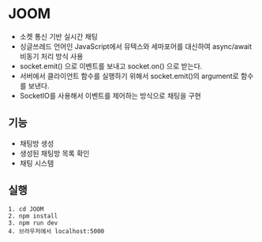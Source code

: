 # JOOM

- 소켓 통신 기반 실시간 채팅
- 싱글쓰레드 언어인 JavaScript에서 뮤텍스와 세마포어를 대신하여 async/await 비동기 처리 방식 사용
- socket.emit() 으로 이벤트를 보내고 socket.on() 으로 받는다.
- 서버에서 클라이언트 함수를 실행하기 위해서 socket.emit()의 argument로 함수를 보낸다.
- SocketIO를 사용해서 이벤트를 제어하는 방식으로 채팅을 구현

## 기능

- 채팅방 생성
- 생성된 채팅방 목록 확인
- 채팅 시스템

## 실행

```
1. cd JOOM
2. npm install
3. npm run dev
4. 브라우저에서 localhost:5000
```

